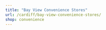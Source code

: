 ```yaml
---
title: "Bay View Convenience Stores"
url: /cardiff/bay-view-convenience-stores/
shop: convenience
---
```

